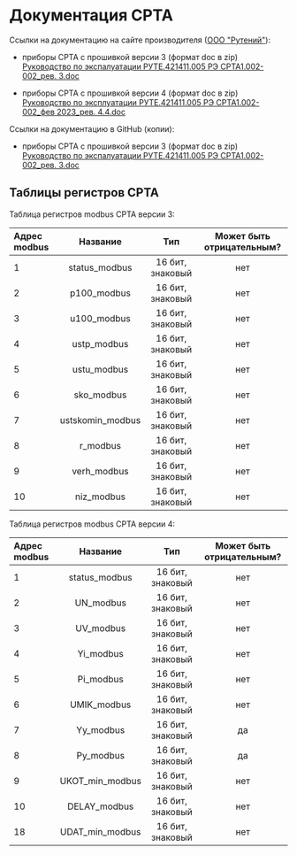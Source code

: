 # Документация СРТА

Ссылки на документацию на сайте производителя ([ООО "Рутений"][0]):

- приборы СРТА с прошивкой версии 3 (формат doc в zip)
[Руководство по экспалуатации РУТЕ.421411.005 РЭ СРТА1.002-002_рев. 3.doc][1]

- приборы СРТА с прошивкой версии 4 (формат doc в zip)
[Руководство по эксплуатации РУТЕ.421411.005 РЭ СРТА1.002-002_фев 2023_рев. 4.4.doc][2]

Ссылки на документацию в GitHub (копии):

- приборы СРТА с прошивкой версии 3 (формат doc в zip)
[Руководство по экспалуатации РУТЕ.421411.005 РЭ СРТА1.002-002_рев. 3.doc][3]

## Таблицы регистров СРТА

Таблица регистров modbus СРТА версии 3:

| Адрес modbus  | Название        | Тип            | Может быть отрицательным? |
|:------------- |:---------------:| :-------------:| :-------------:|
| 1         | status_modbus       | 16 бит, знаковый        | нет |
| 2         | p100_modbus        | 16 бит, знаковый        | нет |
| 3         | u100_modbus      | 16 бит, знаковый        | нет |
| 4         | ustp_modbus | 16 бит, знаковый        | нет |
| 5         | ustu_modbus | 16 бит, знаковый        | нет |
| 6         | sko_modbus | 16 бит, знаковый        | нет |
| 7         | ustskomin_modbus | 16 бит, знаковый        | нет |
| 8         | r_modbus | 16 бит, знаковый        | нет |
| 9         | verh_modbus | 16 бит, знаковый        | нет |
| 10         | niz_modbus | 16 бит, знаковый        | нет |


Таблица регистров modbus СРТА версии 4:

| Адрес modbus  | Название        | Тип            | Может быть отрицательным? |
|:------------- |:---------------:| :-------------:| :-------------:|
| 1         | status_modbus       | 16 бит, знаковый        | нет |
| 2         | UN_modbus        | 16 бит, знаковый        | нет |
| 3         | UV_modbus     | 16 бит, знаковый        | нет |
| 4         | Yi_modbus | 16 бит, знаковый        | нет |
| 5         | Pi_modbus | 16 бит, знаковый        | нет |
| 6         | UMIK_modbus | 16 бит, знаковый        | нет |
| 7         | Yy_modbus | 16 бит, знаковый        | да |
| 8         | Py_modbus | 16 бит, знаковый        | да |
| 9         | UKOT_min_modbus | 16 бит, знаковый        | нет |
| 10         | DELAY_modbus | 16 бит, знаковый        | нет |
| 18         | UDAT_min_modbus | 16 бит, знаковый        | нет |


[0]: http://rute.ru/index.php?id=srta1002-002

[1]: https://rute.ru/files/SRTA_BS204_R3.zip
[2]: https://rute.ru/files/SRTA_BS204.zip

[3]: https://github.com/SVrz/APK-SrtaReg/blob/main/manuals/%D0%A0%D0%AD%20%D0%A1%D0%A0%D0%A2%D0%90_%D1%80%D0%B5%D0%B2.%203.1_2014.doc
